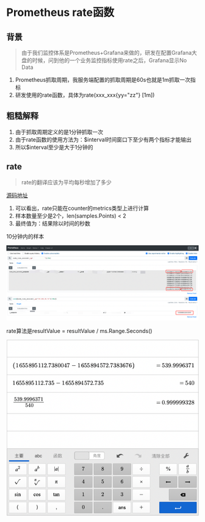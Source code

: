 # Prometheus rate函数

## 背景

> 由于我们监控体系是Prometheus+Grafana来做的，研发在配置Grafana大盘的时候，问到他的一个业务监控指标使用rate之后，Grafana显示No Data

1. Prometheus抓取周期，我服务端配置的抓取周期是60s也就是1m抓取一次指标
2. 研发使用的rate函数，具体为rate(xxx_xxx{yy="zz"} [1m])

## 粗糙解释

1. 由于抓取周期定义的是1分钟抓取一次
2. 由于rate函数的使用方法为：$interval时间窗口下至少有两个指标才能输出
3. 所以$interval至少是大于1分钟的

## rate

> rate的翻译应该为平均每秒增加了多少

[源码地址](https://github.com/prometheus/prometheus/blob/main/promql/functions.go#L139)

1. 可以看出，rate只能在counter的metrics类型上进行计算
2. 样本数量至少是2个，len(samples.Points) < 2
3. 最终值为：结果除以时间的秒数

10分钟内的样本

![](./promql_rate.png)

rate算法是resultValue = resultValue / ms.Range.Seconds()

![](./resultValue.png)